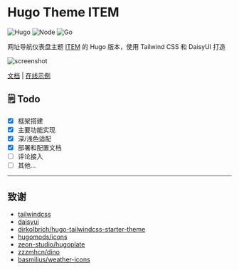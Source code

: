 # Hugo Theme ITEM

![Hugo](https://img.shields.io/badge/Hugo-0.120.0-blue?logo=hugo)
![Node](https://img.shields.io/badge/Node.js-20.17.0-brightgreen?logo=node.js)
![Go](https://img.shields.io/badge/Go-1.22.0-blue?logo=go)

网址导航仪表盘主题 [ITEM](https://github.com/fordes123/ITEM) 的 Hugo 版本，使用 Tailwind CSS 和 DaisyUI 打造  

![screenshot](https://github.com/user-attachments/assets/ec71d4e3-bde1-4834-90cf-18e29de856f4)

[文档](https://github.com/fordes123/hugo-theme-item/wiki) | [在线示例](https://item-hugo.vercel.app/)

## 🗒️ Todo

- [x] 框架搭建
- [x] 主要功能实现
- [x] 深/浅色适配
- [x] 部署和配置文档
- [ ] 评论接入
- [ ] 其他...

---

## 致谢

- [tailwindcss](https://github.com/tailwindcss/tailwindcss)
- [daisyui](https://github.com/saadeghi/daisyui)
- [dirkolbrich/hugo-tailwindcss-starter-theme](https://github.com/dirkolbrich/hugo-tailwindcss-starter-theme)
- [hugomods/icons](https://github.com/hugomods/icons)
- [zeon-studio/hugoplate](https://github.com/zeon-studio/hugoplate)
- [zzzmhcn/dino](https://github.com/zzzmhcn/dino)
- [basmilius/weather-icons](https://github.com/basmilius/weather-icons)
